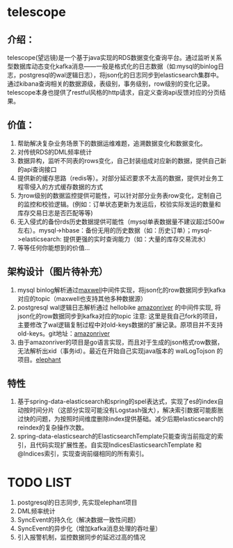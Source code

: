 # telescope

## 介绍：
telescope(望远镜)是一个基于java实现的RDS数据变化查询平台。通过监听关系型数据库动态变化kafka消息——一般是格式化的日志数据（如:mysql的binlog日志，postgresql的wal逻辑日志），将json化的日志同步到elasticsearch集群中。
通过kibana查询相关的数据源级，表级别，事务级别，row级别的变化记录。telescope本身也提供了restful风格的http请求，自定义查询api反馈对应的分页结果。

## 价值：
1. 帮助解决复杂业务场景下的数据运维难题，追溯数据变化和数据变化。
2. 对传统RDS的DML频率统计
3. 数据异构，监听不同表的rows变化，自己封装组成对应新的数据，提供自己新的api查询接口
4. 提供新的缓存思路（redis等）。对部分延迟要求不太高的数据，提供对业务工程零侵入的方式缓存数据的方式
5. 为row级别的数据监控提供可能性，可以针对部分业务表row变化，定制自己的监控和校验逻辑。(例如：订单状态更新为发运后，校验实际发运的数量和库存交易日志是否匹配等等)
6. 无入侵式的备份rds历史数据提供可能性（mysql单表数据量不建议超过500w左右）。mysql->hbase：备份无用的历史数据（如：历史订单）；mysql->elasticsearch: 提供更强的实时查询能力（如：大量的库存交易流水）
7. 等等任何你能想到的价值...

## 架构设计（图片待补充）
1. mysql binlog解析通过[maxwell](https://github.com/zendesk/maxwell.git)中间件实现，将json化的row数据同步到kafka对应的topic（maxwell也支持其他多种数据源）
2. postgresql wal逻辑日志解析通过 hellobike [amazonriver](https://github.com/lee528066/amazonriver.git) 的中间件实现, 将json化的row数据同步到kafka对应的topic
注意: 这里是我自己fork的项目，主要修改了wal逻辑复制过程中对old-keys数据的扩展记录。原项目并不支持old-keys。git地址：[amazonriver](https://github.com/hellobike/amazonriver.git)
3. 由于amazonriver的项目是go语言实现，而且对于生成的json格式row数据，无法解析出xid（事务id）。最近在开始自己实现java版本的 walLogTojson 的项目。[elephant](https://github.com/lee528066/elephant.git)

## 特性
1. 基于spring-data-elasticsearch和spring的spel表达式，实现了es的index自动按时间分片（这部分实现可能没有Logstash强大），解决索引数据可能膨胀过快的问题，为按照时间维度删除index提供基础。减少后期elasticsearch的reindex的复杂操作次数。
2. spring-data-elasticsearch的ElasticsearchTemplate只能查询当前指定的索引，且代码实现扩展性差。自实现IndicesElasticsearchTemplate
和@Indices索引，实现查询前缀相同的所有索引。

# TODO LIST
1. postgresql的日志同步, 先实现elephant项目
2. DML频率统计
3. SyncEvent的持久化（解决数据一致性问题）
4. SyncEvent的异步化（增加kafka消息处理的吞吐量）
5. 引入报警机制，监控数据同步的延迟过高的情况
